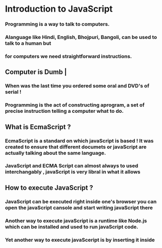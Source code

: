 # Introduction to JavaScript

### Programming is a way to talk to computers.
### Alanguage like Hindi, English, Bhojpuri, Bangoli, can be used to talk to a human but 
### for computers we need straightforward instructions.

## Computer is Dumb |
### When was the last time you ordered some oral and DVD's of serial !

### Programming is the act of constructing aprogram, a set of precise instruction telling a computer what to do.

## What is EcmaScript ?
### EcmaScript is a standard on which javaScript is based ! It was created to ensure that different documets or javaScript are actually talking about  the same language.

### JavaScript and ECMA Script can almost always to used interchangably , javaScript is very libral in what it allows

## How to execute JavaScript ?
### JavaScript can be executed right inside one's browser you can open the javaScript cansole and start writing javaScript there

### Another way to execute javaScript is a runtime like Node.js which can be installed and used to run javaScript code.

### Yet another way to execute javaSceript is by inserting it inside <script> tag of an HTML document.
